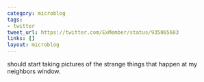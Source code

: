 ```yaml
---
category: microblog
tags:
- twitter
tweet_url: https://twitter.com/ExMember/status/935065603
links: []
layout: microblog
---
```

should start taking pictures of the strange things that happen at my neighbors window.
